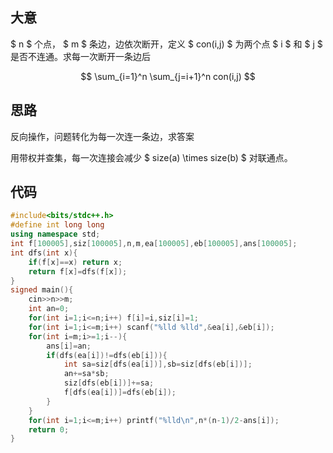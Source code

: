 ## 大意

$ n $ 个点， $ m $ 条边，边依次断开，定义 $ con(i,j) $ 为两个点 $ i $ 和 $ j $ 是否不连通。求每一次断开一条边后

$$ \sum_{i=1}^n \sum_{j=i+1}^n con(i,j) $$

## 思路

反向操作，问题转化为每一次连一条边，求答案

用带权并查集，每一次连接会减少 $ size(a) \times size(b) $ 对联通点。

## 代码
```cpp
#include<bits/stdc++.h>
#define int long long
using namespace std;
int f[100005],siz[100005],n,m,ea[100005],eb[100005],ans[100005];
int dfs(int x){
	if(f[x]==x) return x;
	return f[x]=dfs(f[x]);
}
signed main(){
	cin>>n>>m;
	int an=0;
	for(int i=1;i<=n;i++) f[i]=i,siz[i]=1;
	for(int i=1;i<=m;i++) scanf("%lld %lld",&ea[i],&eb[i]);
	for(int i=m;i>=1;i--){
		ans[i]=an;
		if(dfs(ea[i])!=dfs(eb[i])){
			int sa=siz[dfs(ea[i])],sb=siz[dfs(eb[i])];
			an+=sa*sb;
			siz[dfs(eb[i])]+=sa;
			f[dfs(ea[i])]=dfs(eb[i]);
		}
	}
	for(int i=1;i<=m;i++) printf("%lld\n",n*(n-1)/2-ans[i]);
	return 0;
}
```